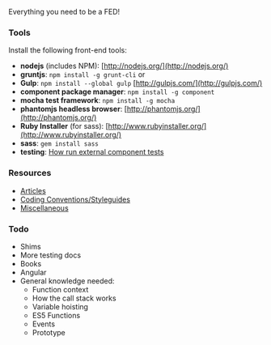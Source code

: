 Everything you need to be a FED!

### Tools

Install the following front-end tools:

- **nodejs** (includes NPM): [http://nodejs.org/](http://nodejs.org/)
- **gruntjs**: `npm install -g grunt-cli` or 
- **Gulp**: `npm install --global gulp` [http://gulpjs.com/](http://gulpjs.com/)
- **component package manager**: `npm install -g component`
- **mocha test framework**: `npm install -g mocha`
- **phantomjs headless browser**: [http://phantomjs.org/](http://phantomjs.org/)
- **Ruby Installer** (for sass): [http://www.rubyinstaller.org/](http://www.rubyinstaller.org/)
- **sass**: `gem install sass`
- **testing**: [How run external component tests](https://github.com/nib-components/fed-docs/blob/master/testing.md)

### Resources
- [Articles](https://github.com/nib-components/fed-docs/blob/master/Resources/1.%20Articles.md)
- [Coding Conventions/Styleguides](https://github.com/nib-components/fed-docs/blob/master/Resources/2.%20Conventions.md)
- [Miscellaneous](https://github.com/nib-components/fed-docs/blob/master/Resources/3.%20Miscellaneous.md)

### Todo
- Shims
- More testing docs
- Books
- Angular
- General knowledge needed:
  - Function context
  - How the call stack works
  - Variable hoisting
  - ES5 Functions
  - Events
  - Prototype
